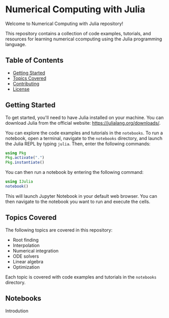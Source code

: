 
#  Numerical Computing with Julia

Welcome to Numerical Computing with Julia repository!

This repository contains a collection of code examples, tutorials, and resources for learning numerical ccomputing using the Julia programming language.

## Table of Contents

* [Getting Started](#getting-started)
* [Topics Covered](#topics-covered)
* [Contributing](#contributing)
* [License](#license)

## Getting Started

To get started, you'll need to have Julia installed on your machine.
You can download Julia from the official website: https://julialang.org/downloads/.


You can explore the code examples and tutorials in the `notebooks`. To run a notebook, open a terminal, navigate to the `notebooks` directory, and launch the Julia REPL by typing `julia`. Then, enter the following commands:

```julia
using Pkg
Pkg.activate(".")
Pkg.instantiate()
```

You can then run a notebook by entering the following command:

```julia
using IJulia
notebook()
```

This will launch Jupyter Notebook in your default web browser. You can then navigate to the notebook you want to run and execute the cells.

## Topics Covered

The following topics are covered in this repository:
* Root finding
* Interpolation
* Numerical integration
* ODE solvers
* Linear algebra
* Optimization

Each topic is covered with code examples and tutorials in the `notebooks` directory.

## Notebooks
 Introdution
 


